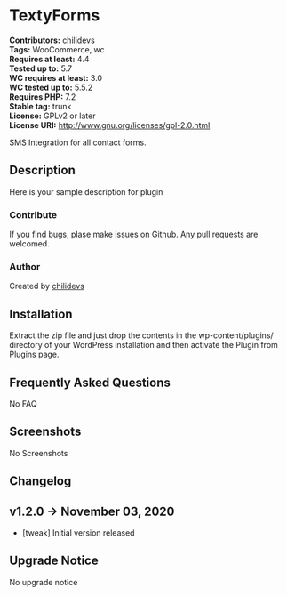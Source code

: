 # TextyForms #
**Contributors:** [chilidevs](https://profiles.wordpress.org/chilidevs)<br>
**Tags:** WooCommerce, wc<br>
**Requires at least:** 4.4<br>
**Tested up to:** 5.7<br>
**WC requires at least:** 3.0<br>
**WC tested up to:** 5.5.2<br>
**Requires PHP:** 7.2<br>
**Stable tag:** trunk<br>
**License:** GPLv2 or later<br>
**License URI:** http://www.gnu.org/licenses/gpl-2.0.html<br>

SMS Integration for all contact forms.

## Description ##
Here is your sample description for plugin

### Contribute ###
If you find bugs, plase make issues on Github. Any pull requests are welcomed.

### Author ###
Created by [chilidevs](https://chilidevs.com)

## Installation ##

Extract the zip file and just drop the contents in the wp-content/plugins/ directory of your WordPress installation and then activate the Plugin from Plugins page.

## Frequently Asked Questions ##
No FAQ

## Screenshots ##
No Screenshots

## Changelog ##

v1.2.0 -> November 03, 2020
--------------------------------------------
- [tweak] Initial version released

## Upgrade Notice ##
No upgrade notice
